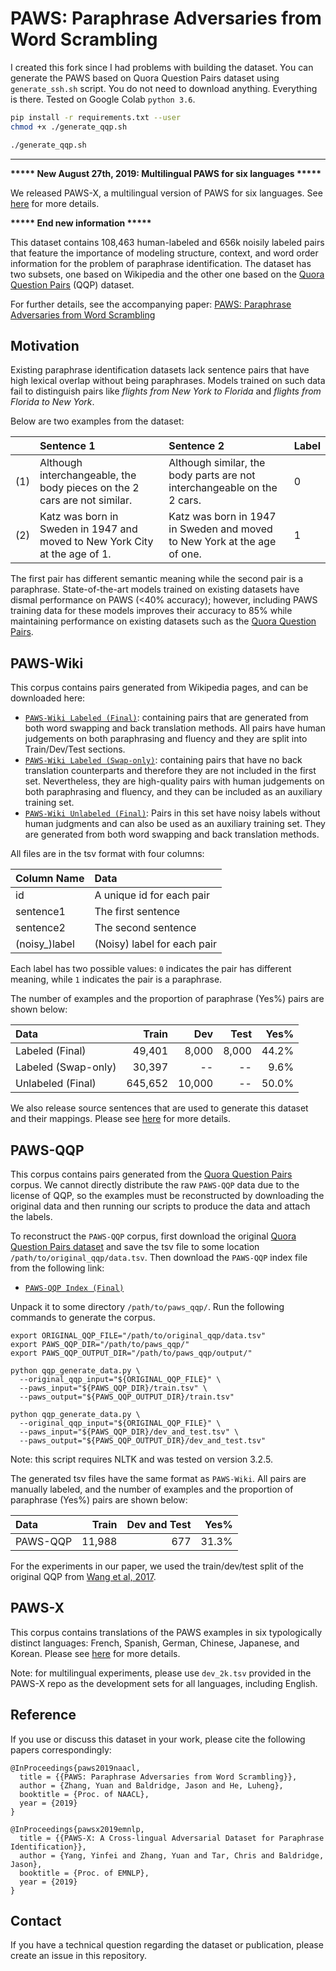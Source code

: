 # PAWS: Paraphrase Adversaries from Word Scrambling

I created this fork since I had problems with building the dataset. You can generate the PAWS based on Quora Question Pairs dataset using `generate_ssh.sh` script. You do not need to download anything. Everything is there. Tested on Google Colab `python 3.6`.

```bash
pip install -r requirements.txt --user
chmod +x ./generate_qqp.sh

./generate_qqp.sh
```
---
**\*\*\*\*\* New August 27th, 2019: Multilingual PAWS for six languages
\*\*\*\*\***

We released PAWS-X, a multilingual version of PAWS for six languages. See
[here](https://github.com/google-research-datasets/paws/tree/master/pawsx) for
more details.

**\*\*\*\*\* End new information \*\*\*\*\***

This dataset contains 108,463 human-labeled and 656k noisily labeled pairs that
feature the importance of modeling structure, context, and word order
information for the problem of paraphrase identification. The dataset has two
subsets, one based on Wikipedia and the other one based on the
[Quora Question Pairs](https://data.quora.com/First-Quora-Dataset-Release-Question-Pairs)
(QQP) dataset.

For further details, see the accompanying paper:
[PAWS: Paraphrase Adversaries from Word Scrambling](https://arxiv.org/abs/1904.01130)

## Motivation

Existing paraphrase identification datasets lack sentence pairs that have high
lexical overlap without being paraphrases. Models trained on such data fail to
distinguish pairs like *flights from New York to Florida* and *flights from
Florida to New York*.

Below are two examples from the dataset:

|     | Sentence 1                    | Sentence 2                    | Label |
| :-- | :---------------------------- | :---------------------------- | :---- |
| (1) | Although interchangeable, the body pieces on the 2 cars are not similar. | Although similar, the body parts are not interchangeable  on the 2 cars.  | 0     |
| (2) | Katz was born in Sweden in 1947 and moved to New York City at the age of 1.      | Katz was born in 1947 in Sweden and moved to New York at the age of one.   | 1     |

The first pair has different semantic meaning while the second pair is a
paraphrase. State-of-the-art models trained on existing datasets have dismal
performance on PAWS (<40% accuracy); however, including PAWS training data for
these models improves their accuracy to 85% while maintaining performance on
existing datasets such as the
[Quora Question Pairs](https://data.quora.com/First-Quora-Dataset-Release-Question-Pairs).

## PAWS-Wiki

This corpus contains pairs generated from Wikipedia pages, and can be downloaded
here:

*   [`PAWS-Wiki Labeled (Final)`](https://storage.googleapis.com/paws/english/paws_wiki_labeled_final.tar.gz):
    containing pairs that are generated from both word swapping and back
    translation methods. All pairs have human judgements on both paraphrasing
    and fluency and they are split into Train/Dev/Test sections.
*   [`PAWS-Wiki Labeled (Swap-only)`](https://storage.googleapis.com/paws/english/paws_wiki_labeled_swap.tar.gz):
    containing pairs that have no back translation counterparts and therefore
    they are not included in the first set. Nevertheless, they are high-quality
    pairs with human judgements on both paraphrasing and fluency, and they can
    be included as an auxiliary training set.
*   [`PAWS-Wiki Unlabeled (Final)`](https://storage.googleapis.com/paws/english/paws_wiki_unlabeled_final.tar.gz):
    Pairs in this set have noisy labels without human judgments and can also be
    used as an auxiliary training set. They are generated from both word
    swapping and back translation methods.

All files are in the tsv format with four columns:

Column Name   | Data
:------------ | :--------------------------
id            | A unique id for each pair
sentence1     | The first sentence
sentence2     | The second sentence
(noisy_)label | (Noisy) label for each pair

Each label has two possible values: `0` indicates the pair has different
meaning, while `1` indicates the pair is a paraphrase.

The number of examples and the proportion of paraphrase (Yes%) pairs are shown
below:

Data                | Train   | Dev    | Test  | Yes%
:------------------ | ------: | -----: | ----: | ----:
Labeled (Final)     | 49,401  | 8,000  | 8,000 | 44.2%
Labeled (Swap-only) | 30,397  | --     | --    | 9.6%
Unlabeled (Final)   | 645,652 | 10,000 | --    | 50.0%

We also release source sentences that are used to generate this dataset and
their mappings. Please see
[here](https://github.com/google-research-datasets/paws/tree/master/wiki_raw_and_mapping#raw-sentences-and-mappings-for-paws-wiki)
for more details.

## PAWS-QQP

This corpus contains pairs generated from the
[Quora Question Pairs](https://data.quora.com/First-Quora-Dataset-Release-Question-Pairs)
corpus. We cannot directly distribute the raw `PAWS-QQP` data due to the license
of QQP, so the examples must be reconstructed by downloading the original data
and then running our scripts to produce the data and attach the labels.

To reconstruct the `PAWS-QQP` corpus, first download the original
[Quora Question Pairs dataset](https://data.quora.com/First-Quora-Dataset-Release-Question-Pairs)
and save the tsv file to some location `/path/to/original_qqp/data.tsv`. Then
download the `PAWS-QQP` index file from the following link:

*   [`PAWS-QQP Index (Final)`](https://storage.googleapis.com/paws/english/paws_qqp.tar.gz)

Unpack it to some directory `/path/to/paws_qqp/`. Run the following commands to
generate the corpus.

```shell
export ORIGINAL_QQP_FILE="/path/to/original_qqp/data.tsv"
export PAWS_QQP_DIR="/path/to/paws_qqp/"
export PAWS_QQP_OUTPUT_DIR="/path/to/paws_qqp/output/"

python qqp_generate_data.py \
  --original_qqp_input="${ORIGINAL_QQP_FILE}" \
  --paws_input="${PAWS_QQP_DIR}/train.tsv" \
  --paws_output="${PAWS_QQP_OUTPUT_DIR}/train.tsv"

python qqp_generate_data.py \
  --original_qqp_input="${ORIGINAL_QQP_FILE}" \
  --paws_input="${PAWS_QQP_DIR}/dev_and_test.tsv" \
  --paws_output="${PAWS_QQP_OUTPUT_DIR}/dev_and_test.tsv"
```

Note: this script requires NLTK and was tested on version 3.2.5.

The generated tsv files have the same format as `PAWS-Wiki`. All pairs are
manually labeled, and the number of examples and the proportion of paraphrase
(Yes%) pairs are shown below:

Data     | Train  | Dev and Test | Yes%
:------- | -----: | -----------: | ----:
PAWS-QQP | 11,988 | 677          | 31.3%

For the experiments in our paper, we used the train/dev/test split of the
original QQP from [Wang et al, 2017](https://arxiv.org/abs/1702.03814).

## PAWS-X

This corpus contains translations of the PAWS examples in six typologically
distinct languages: French, Spanish, German, Chinese, Japanese, and Korean.
Please see
[here](https://github.com/google-research-datasets/paws/tree/master/pawsx) for
more details.

Note: for multilingual experiments, please use `dev_2k.tsv` provided in the
PAWS-X repo as the development sets for all languages, including English.

## Reference

If you use or discuss this dataset in your work, please cite the following
papers correspondingly:

```
@InProceedings{paws2019naacl,
  title = {{PAWS: Paraphrase Adversaries from Word Scrambling}},
  author = {Zhang, Yuan and Baldridge, Jason and He, Luheng},
  booktitle = {Proc. of NAACL},
  year = {2019}
}

@InProceedings{pawsx2019emnlp,
  title = {{PAWS-X: A Cross-lingual Adversarial Dataset for Paraphrase Identification}},
  author = {Yang, Yinfei and Zhang, Yuan and Tar, Chris and Baldridge, Jason},
  booktitle = {Proc. of EMNLP},
  year = {2019}
}
```

## Contact

If you have a technical question regarding the dataset or publication, please
create an issue in this repository.
